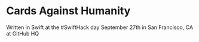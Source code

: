 # Cards Against Humanity
Written in Swift at the #SwiftHack day September 27th in San Francisco, CA at GitHub HQ

